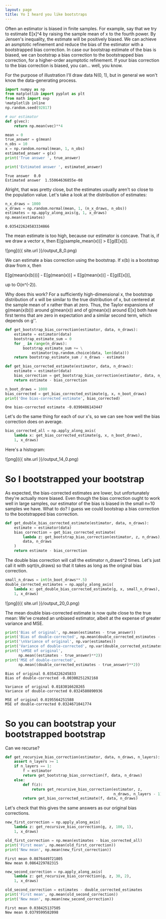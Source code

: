 ```yaml
---
layout: page
title: Yo I heard you like bootstraps
---
```



Often an estimator is biased in finite samples. For example, say that we try to
estimate E[x]^4 by raising the sample mean of x to the fourth power. By Jensen's
inequality, the estimate will be positively biased.
We can achieve an asmptotic refinement and reduce the bias of the estimator
with a bootstrapped bias correction. In case our bootstrap estimate of the
bias is biased, we can bootstrap a bias correction to the bootstrapped
bias correction, for a higher-order asymptotic refinement. If your bias correction to the bias correction is biased,
you can... well, you know.

For the purpose of illustration I'll draw data N(0, 1), 
but in general we won't know the data-generating process.


```python
import numpy as np
from matplotlib import pyplot as plt
from math import exp
%matplotlib inline
np.random.seed(92817)

# our estimator
def g(vec):
    return np.mean(vec)**4

mean = 0
true_answer = g(mean)
n_obs = 10
x = np.random.normal(mean, 1, n_obs)
estimated_answer = g(x)
print('True answer ', true_answer)

print('Estimated answer ', estimated_answer)
```

    True answer  0.0
    Estimated answer  1.55064636855e-08

Alright, that was pretty close, but the estimates usually aren't so close
to the population value.
Let's take a look at the distribution of estimates:


```python
n_x_draws = 1000
x_draws = np.random.normal(mean, 1, (n_x_draws, n_obs))
estimates = np.apply_along_axis(g, 1, x_draws)
np.mean(estimates)
```




    0.035422624583334866



The mean estimate is too high, because our estimator is concave. That is, if we draw a vector x,
then E[g(sample_mean(x))] > E[g(E[x])]. 


![png]({{ site.url }}/output_8_0.png)


We can estimate a bias correction using the bootstrap. If x(b) is a bootstrap draw from x, then

E[g(mean(x(b)))] - E[g(mean(x))] = E[g(mean(x))] - E[g(E[x])],

up to O(n^(-2)).

Why does this work? For a sufficiently high-dimensional x, the bootstrap distribution of x will be similar to the true distribution of x, but centered at the sample mean of x rather than at zero. Thus, the Taylor expansions of g(mean(x(b))) around g(mean(x)) and of g(mean(x)) around E[x] both have first terms that are zero in expectation and a similar second term, which depends on g''. 


```python
def get_bootstrap_bias_correction(estimator, data, n_draws):
    estimate = estimator(data)
    bootstrap_estimate_sum = 0
    for _ in range(n_draws):
        bootstrap_estimate_sum += \
            estimator(np.random.choice(data, len(data)))
    return bootstrap_estimate_sum / n_draws - estimate

def get_bias_corrected_estimate(estimator, data, n_draws):
    estimate = estimator(data)
    bias_correction = get_bootstrap_bias_correction(estimator, data, n_draws)
    return estimate - bias_correction

n_boot_draws = 1000
bias_corrected = get_bias_corrected_estimate(g, x, n_boot_draws)
print('One bias-corrected estimate', bias_corrected)
```

    One bias-corrected estimate -0.0390486143447


Let's do the same thing for each of our x's, so we can see how well
the bias correction does on average.

```python
bias_corrected_all = np.apply_along_axis(
    lambda x: get_bias_corrected_estimate(g, x, n_boot_draws),
    1, x_draws)
```

Here's a histogram:

![png]({{ site.url }}/output_14_0.png)


# So I bootstrapped your bootstrap

As expected, the bias-corrected estimates are lower, but unfortunately they're actually more biased. Even though the bias correction ought to work well in large samples, our estimator of the bias is biased in the small n=10 samples we have. What to do? I guess we could bootstrap a bias correction to the bootstrapped bias correction.


```python
def get_double_bias_corrected_estimate(estimator, data, n_draws):
    estimate = estimator(data)
    bias_correction = get_bias_corrected_estimate(
        lambda z: get_bootstrap_bias_correction(estimator, z, n_draws),
        data, n_draws
    )
    return estimate - bias_correction
```

The double bias correction will call the estimator n_draws^2 times. Let's just call it with sqrt(n_draws) so that it takes as long as the original bias correction.


```python
small_n_draws = int(n_boot_draws**.5)
double_corrected_estimates = np.apply_along_axis(
    lambda x: get_double_bias_corrected_estimate(g, x, small_n_draws),
    1, x_draws)
```


![png]({{ site.url }}/output_20_0.png)


The mean double bias-corrected estimate is now quite close to the true mean: We've created an unbiased estimator, albeit at the expense of greater variance and MSE.


```python
print('Bias of original', np.mean(estimates - true_answer))
print('Bias of double-corrected', np.mean(double_corrected_estimates - true_answer))
print('\nVariance of original', np.var(estimates))
print('Variance of double-corrected', np.var(double_corrected_estimates))
print('\nMSE of original', 
      np.mean((estimates - true_answer)**2))
print('MSE of double-corrected', 
      np.mean((double_corrected_estimates - true_answer)**2))
```

    Bias of original 0.0354226245833
    Bias of double-corrected -0.00300251292168
    
    Variance of original 0.0183016628265
    Variance of double-corrected 0.0324580890936
    
    MSE of original 0.0195564251588
    MSE of double-corrected 0.0324671041774


# So you can bootstrap your bootstrapped bootstrap

Can we recurse?


```python
def get_recursive_bias_correction(estimator, data, n_draws, n_layers):
    assert n_layers >= 1
    if n_layers == 1:
        f = estimator
        return get_bootstrap_bias_correction(f, data, n_draws)
    else:
        def f(z):
            return get_recursive_bias_correction(estimator, z, 
                                                 n_draws, n_layers - 1)
        return get_bias_corrected_estimate(f, data, n_draws)
```

Let's check that this gives the same answers as our original bias corrections.


```python
new_first_correction = np.apply_along_axis(
    lambda z: get_recursive_bias_correction(g, z, 100, 1),
    1, x_draws)

old_first_correction = np.mean(estimates - bias_corrected_all)
print('First mean', np.mean(old_first_correction))
print('New mean', np.mean(new_first_correction))
```

    First mean 0.0876449721805
    New mean 0.0864229782315



```python
new_second_correction = np.apply_along_axis(
    lambda z: get_recursive_bias_correction(g, z, 30, 2),
    1, x_draws)

old_second_correction = estimates - double_corrected_estimates
print('First mean', np.mean(old_second_correction))
print('New mean', np.mean(new_second_correction))
```

    First mean 0.038425137505
    New mean 0.0379599582098

